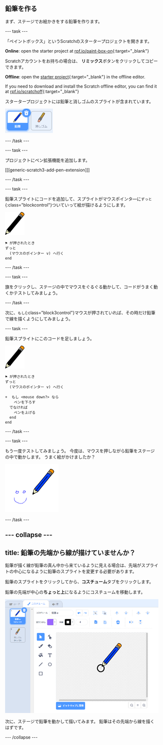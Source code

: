 ## 鉛筆を作る

まず、ステージでお絵かきをする鉛筆を作ります。

\--- task \---

「ペイントボックス」というScratchのスタータープロジェクトを開きます。

**Online**: open the starter project at [rpf.io/paint-box-on](https://rpf.io/paint-box-on){:target="_blank"}

Scratchアカウントをお持ちの場合は、 **リミックス**ボタンをクリックしてコピーできます。

**Offline**: open the [starter project](https://rpf.io/p/en/paint-box-go){:target="_blank"} in the offline editor.

If you need to download and install the Scratch offline editor, you can find it at [rpf.io/scratchoff](https://rpf.io/scratchoff){:target="_blank"}

スタータープロジェクトには鉛筆と消しゴムのスプライトが含まれています。

![スクリーンショット](images/paint-starter.png)

\--- /task \---

\--- task \---

プロジェクトにペン拡張機能を追加します。

[[[generic-scratch3-add-pen-extension]]]

\--- /task \---

\--- task \---

鉛筆スプライトにコードを追加して、スプライトがマウスポインタ―に`ずっと`{:class="blockcontrol"}ついていって絵が描けるようにします。

![鉛筆](images/pencil.png)

```blocks3
⚑ が押されたとき
ずっと 
  (マウスのポインター v) へ行く
end
```

\--- /task \---

\--- task \---

旗をクリックし、ステージの中でマウスをぐるぐる動かして、コードがうまく動くかテストしてみましょう。

\--- /task \---

次に、`もし`{:class="block3control"}マウスが押されていれば、その時だけ鉛筆で線を描くようにしてみましょう。

\--- task \---

鉛筆スプライトにこのコードを足しましょう。

![鉛筆](images/pencil.png)

```blocks3
⚑ が押されたとき
ずっと 
  (マウスのポインター v) へ行く

+  もし <mouse down?> なら 
    ペンを下ろす
  でなければ 
    ペンを上げる
  end
end
```

\--- /task \---

\--- task \---

もう一度テストしてみましょう。 今度は、マウスを押しながら鉛筆をステージの中で動かします。 うまく絵がかけましたか？

![スクリーンショット](images/paint-draw.png)

\--- /task \---

## \--- collapse \---

## title: 鉛筆の先端から線が描けていませんか？

鉛筆が描く線が鉛筆の真ん中から来ているように見える場合は、先端がスプライトの中心になるように鉛筆のスプライトを変更する必要があります。

鉛筆のスプライトをクリックしてから、**コスチューム**タブをクリックします。

鉛筆の先端が中心の**ちょっと上**になるようにコスチュームを移動します。

![コスチューム 中心](images/costume-center-annotated.png)

次に、ステージで鉛筆を動かして描いてみます。 鉛筆はその先端から線を描くはずです。

\--- /collapse \---